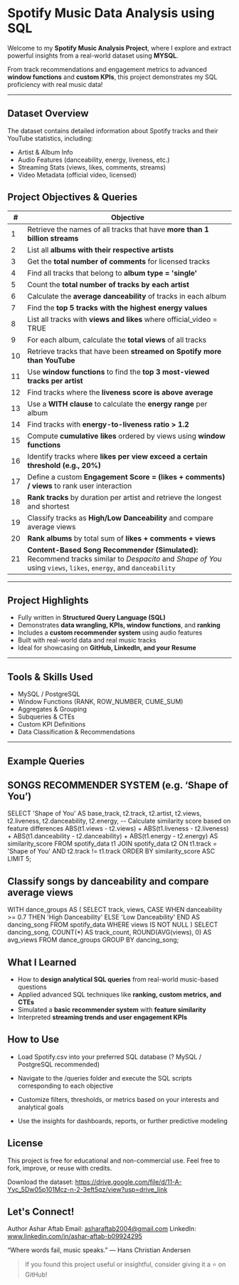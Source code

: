 # Spotify Music Data Analysis using SQL

Welcome to my **Spotify Music Analysis Project**, where I explore and extract powerful insights from a real-world dataset using **MYSQL**.

From track recommendations and engagement metrics to advanced **window functions** and **custom KPIs**, this project demonstrates my SQL proficiency with real music data!

---

## Dataset Overview

The dataset contains detailed information about Spotify tracks and their YouTube statistics, including:

- Artist & Album Info  
- Audio Features (danceability, energy, liveness, etc.)  
- Streaming Stats (views, likes, comments, streams)  
- Video Metadata (official video, licensed)  



## Project Objectives & Queries

| # | Objective |
|--|-----------|
| 1 | Retrieve the names of all tracks that have **more than 1 billion streams** |
| 2 | List all **albums with their respective artists** |
| 3 | Get the **total number of comments** for licensed tracks |
| 4 | Find all tracks that belong to **album type = 'single'** |
| 5 | Count the **total number of tracks by each artist** |
| 6 | Calculate the **average danceability** of tracks in each album |
| 7 | Find the **top 5 tracks with the highest energy values** |
| 8 | List all tracks with **views and likes** where official_video = TRUE |
| 9 | For each album, calculate the **total views** of all tracks |
| 10 | Retrieve tracks that have been **streamed on Spotify more than YouTube** |
| 11 | Use **window functions** to find the **top 3 most-viewed tracks per artist** |
| 12 | Find tracks where the **liveness score is above average** |
| 13 | Use a **WITH clause** to calculate the **energy range** per album |
| 14 | Find tracks with **energy-to-liveness ratio > 1.2** |
| 15 | Compute **cumulative likes** ordered by views using **window functions** |
| 16 | Identify tracks where **likes per view exceed a certain threshold (e.g., 20%)** |
| 17 | Define a custom **Engagement Score = (likes + comments) / views** to rank user interaction |
| 18 | **Rank tracks** by duration per artist and retrieve the longest and shortest |
| 19 | Classify tracks as **High/Low Danceability** and compare average views |
| 20 | **Rank albums** by total sum of **likes + comments + views** |
| 21 | **Content-Based Song Recommender (Simulated):** Recommend tracks similar to _Despacito_ and _Shape of You_ using `views`, `likes`, `energy`, and `danceability` |

---

## Project Highlights

- Fully written in **Structured Query Language (SQL)**  
- Demonstrates **data wrangling, KPIs, window functions**, and **ranking**  
- Includes a **custom recommender system** using audio features  
- Built with real-world data and real music tracks  
- Ideal for showcasing on **GitHub, LinkedIn, and your Resume**

---

## Tools & Skills Used

- MySQL / PostgreSQL  
- Window Functions (RANK, ROW_NUMBER, CUME_SUM)  
- Aggregates & Grouping  
- Subqueries & CTEs  
- Custom KPI Definitions  
- Data Classification & Recommendations  

---

## Example Queries

SONGS RECOMMENDER SYSTEM (e.g. ‘Shape of You’)
---

SELECT 
  'Shape of You' AS base_track,
  t2.track, 
  t2.artist,
  t2.views,
  t2.liveness,
  t2.danceability,
  t2.energy,
  -- Calculate similarity score based on feature differences
  ABS(t1.views - t2.views) +
  ABS(t1.liveness - t2.liveness) +
  ABS(t1.danceability - t2.danceability) +
  ABS(t1.energy - t2.energy) AS similarity_score
FROM 
  spotify_data t1
JOIN 
  spotify_data t2 
ON 
  t1.track = 'Shape of You' 
  AND t2.track != t1.track
ORDER BY 
  similarity_score ASC
LIMIT 5;


Classify songs by danceability and compare average views
---

WITH dance_groups AS (
  SELECT 
    track,
    views,
    CASE 
      WHEN danceability >= 0.7 THEN 'High Danceability'
      ELSE 'Low Danceability'
    END AS dancing_song
  FROM 
    spotify_data
  WHERE 
    views IS NOT NULL
)
SELECT 
  dancing_song,
  COUNT(*) AS track_count,
  ROUND(AVG(views), 0) AS avg_views
FROM 
  dance_groups
GROUP BY 
  dancing_song;


## What I Learned

- How to **design analytical SQL queries** from real-world music-based questions  
- Applied advanced SQL techniques like **ranking, custom metrics, and CTEs**  
- Simulated a **basic recommender system** with **feature similarity**  
- Interpreted **streaming trends and user engagement KPIs**


## How to Use
- Load Spotify.csv into your preferred SQL database (? MySQL / PostgreSQL recommended)

- Navigate to the /queries folder and execute the SQL scripts corresponding to each objective

- Customize filters, thresholds, or metrics based on your interests and analytical goals

- Use the insights for dashboards, reports, or further predictive modeling

## License
This project is free for educational and non-commercial use.
Feel free to fork, improve, or reuse with credits.

Download the dataset: https://drive.google.com/file/d/11-A-Yyc_5Dw05p101Mcz-n-2-3eft5qz/view?usp=drive_link

## Let's Connect!
Author
Ashar Aftab
Email: asharaftab2004@gmail.com
LinkedIn: www.linkedin.com/in/ashar-aftab-b09924295


“Where words fail, music speaks.” — Hans Christian Andersen

> If you found this project useful or insightful, consider giving it a ⭐ on GitHub!


